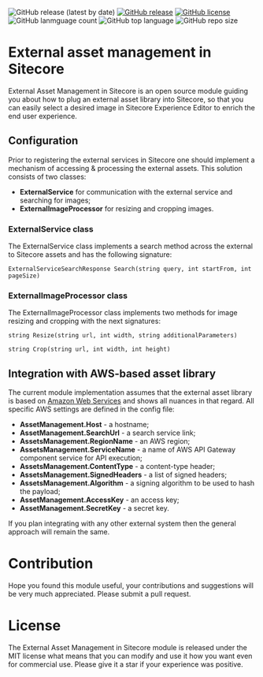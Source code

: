 ![GitHub release (latest by date)](https://img.shields.io/github/v/release/kate-orlova/external-asset-management-in-sitecore)
[![GitHub release](https://img.shields.io/github/release-date/kate-orlova/external-asset-management-in-sitecore.svg?style=flat)](https://github.com/kate-orlova/external-asset-management-in-sitecore/releases/tag/MVPRelease)
[![GitHub license](https://img.shields.io/github/license/kate-orlova/external-asset-management-in-sitecore.svg)](https://github.com/kate-orlova/external-asset-management-in-sitecore/blob/master/LICENSE)
![GitHub lanmguage count](https://img.shields.io/github/languages/count/kate-orlova/external-asset-management-in-sitecore.svg?style=flat)
![GitHub top language](https://img.shields.io/github/languages/top/kate-orlova/external-asset-management-in-sitecore.svg?style=flat)
![GitHub repo size](https://img.shields.io/github/repo-size/kate-orlova/external-asset-management-in-sitecore.svg?style=flat)

# External asset management in Sitecore
External Asset Management in Sitecore is an open source module guiding you about how to plug an external asset library into Sitecore, so that you can easily select a desired image in Sitecore Experience Editor to enrich the end user experience.

## Configuration
Prior to registering the external services in Sitecore one should implement a mechanism of accessing & processing the external assets. This solution consists of two classes:
- **ExternalService** for communication with the external service and searching for images;
- **ExternalImageProcessor** for resizing and cropping images.

### ExternalService class
The ExternalService class implements a search method across the external to Sitecore assets and has the following signature:

```ExternalServiceSearchResponse Search(string query, int startFrom, int pageSize)```

### ExternalImageProcessor class
The ExternalImageProcessor class implements two methods for image resizing and cropping with the next signatures:

```string Resize(string url, int width, string additionalParameters)```

```string Crop(string url, int width, int height)```

## Integration with AWS-based asset library
The current module implementation assumes that the external asset library is based on [Amazon Web Services](https://docs.aws.amazon.com/general/latest/gr/Welcome.html) and shows all nuances in that regard. All specific AWS settings are defined in the config file:
- **AssetManagement.Host** - a hostname; 
- **AssetManagement.SearchUrl** - a search service link;
- **AssetsManagement.RegionName** - an AWS region;
- **AssetsManagement.ServiceName** - a name of AWS API Gateway component service for API execution;
- **AssetsManagement.ContentType** - a content-type header;
- **AssetsManagement.SignedHeaders** - a list of signed headers;
- **AssetsManagement.Algorithm** - a signing algorithm to be used to hash the payload;
- **AssetManagement.AccessKey** - an access key;
- **AssetManagement.SecretKey** - a secret key.

If you plan integrating with any other external system then the general approach will remain the same.


# Contribution
Hope you found this module useful, your contributions and suggestions will be very much appreciated. Please submit a pull request.

# License
The External Asset Management in Sitecore module is released under the MIT license what means that you can modify and use it how you want even for commercial use. Please give it a star if your experience was positive. 
